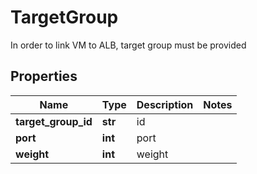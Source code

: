 # TargetGroup

In order to link VM to ALB, target group must be provided
## Properties
| Name | Type | Description | Notes |
| ------------ | ------------- | ------------- | ------------- |
| **target_group_id** | **str** | id |  |
| **port** | **int** | port |  |
| **weight** | **int** | weight |  |


